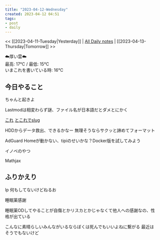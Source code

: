 ```yaml
---
title: "2023-04-12-Wednesday"
created: 2023-04-12 04:51
tags:
- post
- daily
---
```


<< [[2023-04-11-Tuesday|Yesterday]] | [All Daily notes](/tags/daily) | [[2023-04-13-Thursday|Tomorrow]] >>

☁️厚い雲☁️  
最高: 17℃ / 最低: 15℃  
いまこれを書いている時: 16℃

## 今日やること

ちゃんと起きよ

Lastmodは相変わらず謎、ファイル名が日本語だとダメとにかく

[これ](https://spisignal.jp/2023/02/01/use-obsidian-templater-01/)
[とこれでslug](https://qiita.com/economist/items/768d2f6a10d54d4fa39f)

HDDからデータ救出、できるかなー
無理そうならサクッと諦めてフォーマット

AdGuard Homeが動かない、tipiのせいかな？Docker版を試してみよう

イノベのやつ

Mathjax 

## ふりかえり
lp
何もしてないけどねるお

睡眠薬感謝

睡眠薬ODしてやることが自傷とかリスカとかじゃなくて他人への感謝なの、性格が出ている

こんなに素晴らしいみんながいるならぼくは死んでもいいよねに繋がる
最近はそうでもないけど